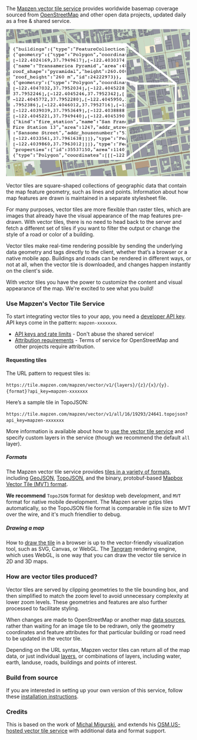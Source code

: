The [Mapzen vector tile service](https://mapzen.com/projects/vector-tiles) provides worldwide basemap coverage sourced from [OpenStreetMap](www.openstreetmap.org) and other open data projects, updated daily as a free & shared service.

![Contents of an example vector tile](images/vector-tile-example.png)

Vector tiles are square-shaped collections of geographic data that contain the map feature geometry, such as lines and points. Information about how map features are drawn is maintained in a separate stylesheet file.

For many purposes, vector tiles are more flexible than raster tiles, which are images that already have the visual appearance of the map features pre-drawn. With vector tiles, there is no need to head back to the server and fetch a different set of tiles if you want to filter the output or change the style of a road or color of a building.

Vector tiles make real-time rendering possible by sending the underlying data geometry and tags directly to the client, whether that’s a browser or a native mobile app. Buildings and roads can be rendered in different ways, or not at all, when the vector tile is downloaded, and changes happen instantly on the client's side.

With vector tiles you have the power to customize the content and visual appearance of the map. We're excited to see what you build!

### Use Mapzen's Vector Tile Service

To start integrating vector tiles to your app, you need a [developer API key](https://mapzen.com/developers). API keys come in the pattern: `mapzen-xxxxxxx`.

* [API keys and rate limits](api-keys-and-rate-limits.md) - Don't abuse the shared service!
* [Attribution requirements](attribution.md) - Terms of service for OpenStreetMap and other projects require attribution.

#### Requesting tiles

The URL pattern to request tiles is:

`https://tile.mapzen.com/mapzen/vector/v1/{layers}/{z}/{x}/{y}.{format}?api_key=mapzen-xxxxxxx`

Here’s a sample tile in TopoJSON:

`https://tile.mapzen.com/mapzen/vector/v1/all/16/19293/24641.topojson?api_key=mapzen-xxxxxxx`

More information is available about how to [use the vector tile service](use-service.md) and specify custom layers in the service (though we recommend the default `all` layer).

##### Formats

The Mapzen vector tile service provides [tiles in a variety of formats](use-service.md#formats), including [GeoJSON](http://geojson.org), [TopoJSON](https://github.com/mbostock/topojson/wiki), and the binary, protobuf-based [Mapbox Vector Tile (MVT) format](https://www.mapbox.com/vector-tiles/specification/).

**We recommend** `TopoJSON` format for desktop web development, and `MVT` format for native mobile development. The Mapzen server gzips tiles automatically, so the TopoJSON file format is comparable in file size to MVT over the wire, and it's much friendlier to debug.

##### Drawing a map

How to [draw the tile](display-tiles.md) in a browser is up to the vector-friendly visualization tool, such as SVG, Canvas, or WebGL. The [Tangram](https://mapzen.com/projects/tangram) rendering engine, which uses WebGL, is one way that you can draw the vector tile service in 2D and 3D maps.

### How are vector tiles produced?

Vector tiles are served by clipping geometries to the tile bounding box, and then simplified to match the zoom level to avoid unnecessary complexity at lower zoom levels. These geometries and features are also further processed to facilitate styling.

When changes are made to OpenStreetMap or another map [data sources](data-sources.md), rather than waiting for an image tile to be redrawn, only the geometry coordinates and feature attributes for that particular building or road need to be updated in the vector tile.

Depending on the URL syntax, Mapzen vector tiles can return all of the map data, or just individual [layers](layers.md), or combinations of layers, including water, earth, landuse, roads, buildings and points of interest.


### Build from source

If you are interested in setting up your own version of this service, follow these [installation instructions](https://github.com/mapzen/vector-datasource/wiki/Mapzen-Vector-Tile-Service).

### Credits

This is based on the work of [Michal Migurski](http://mike.teczno.com/), and extends his [OSM.US-hosted vector tile service](http://openstreetmap.us/~migurski/vector-datasource/) with additional data and format support.
